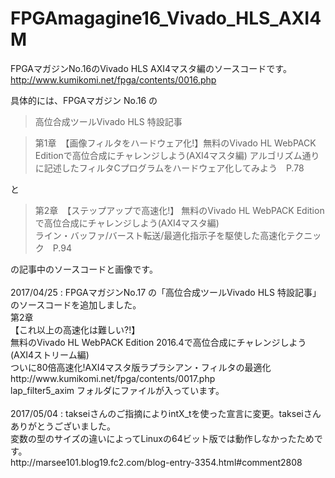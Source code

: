 # FPGAmagagine16_Vivado_HLS_AXI4M

FPGAマガジンNo.16のVivado HLS AXI4マスタ編のソースコードです。
http://www.kumikomi.net/fpga/contents/0016.php

具体的には、FPGAマガジン No.16 の<blockquote><p>高位合成ツールVivado HLS 特設記事
</p></blockquote><blockquote><p>第1章　【画像フィルタをハードウェア化!】無料のVivado HL WebPACK Editionで高位合成にチャレンジしよう(AXI4マスタ編)
アルゴリズム通りに記述したフィルタCプログラムをハードウェア化してみよう　P.78</p></blockquote>と<blockquote><p>第2章　【ステップアップで高速化!】
無料のVivado HL WebPACK Editionで高位合成にチャレンジしよう(AXI4マスタ編)<BR>
ライン・バッファ/バースト転送/最適化指示子を駆使した高速化テクニック　P.94</p></blockquote>の記事中のソースコードと画像です。
<BR>
<BR>
2017/04/25 : FPGAマガジンNo.17 の「高位合成ツールVivado HLS 特設記事」のソースコードを追加しました。<BR>
第2章<BR>
【これ以上の高速化は難しい?!】<BR>
無料のVivado HL WebPACK Edition 2016.4で高位合成にチャレンジしよう(AXI4ストリーム編)<BR>
ついに80倍高速化!AXI4マスタ版ラプラシアン・フィルタの最適化<BR>
http://www.kumikomi.net/fpga/contents/0017.php<BR>
lap_filter5_axim フォルダにファイルが入っています。<BR>
<BR>
2017/05/04 : takseiさんのご指摘によりintX_tを使った宣言に変更。takseiさんありがとうございました。<BR>
変数の型のサイズの違いによってLinuxの64ビット版では動作しなかったためです。<BR>
http://marsee101.blog19.fc2.com/blog-entry-3354.html#comment2808<BR>
              
